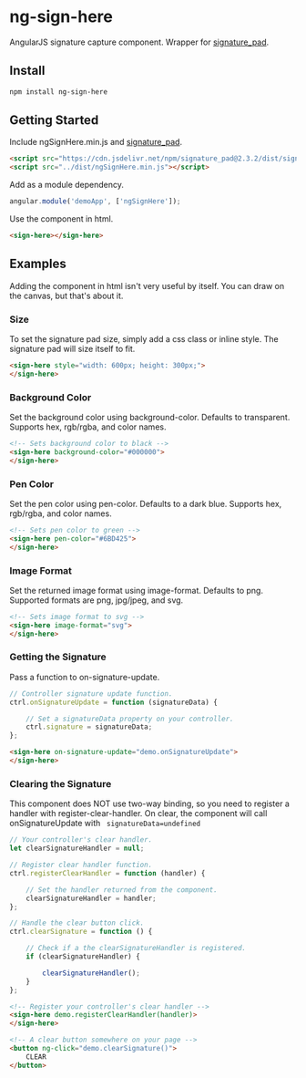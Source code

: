 # ng-sign-here
AngularJS signature capture component.  Wrapper for [signature_pad](https://github.com/szimek/signature_pad/).

## Install
```bash
npm install ng-sign-here
```

## Getting Started
Include ngSignHere.min.js and [signature_pad](https://github.com/szimek/signature_pad/).
```html
<script src="https://cdn.jsdelivr.net/npm/signature_pad@2.3.2/dist/signature_pad.min.js"></script>
<script src="../dist/ngSignHere.min.js"></script>
```
Add as a module dependency.
```js
angular.module('demoApp', ['ngSignHere']);
```
Use the component in html.
```html
<sign-here></sign-here>
```
## Examples
Adding the component in html isn't very useful by itself. You can draw on the canvas, but that's about it.
### Size
To set the signature pad size, simply add a css class or inline style. The signature pad will size itself to fit.
```html
<sign-here style="width: 600px; height: 300px;">
</sign-here>
```
### Background Color
Set the background color using background-color. Defaults to transparent.
Supports hex, rgb/rgba, and color names.
```html
<!-- Sets background color to black -->
<sign-here background-color="#000000">
</sign-here>
```
### Pen Color
Set the pen color using pen-color. Defaults to a dark blue.
Supports hex, rgb/rgba, and color names.
```html
<!-- Sets pen color to green -->
<sign-here pen-color="#6BD425">
</sign-here>
```
### Image Format
Set the returned image format using image-format. Defaults to png.
Supported formats are png, jpg/jpeg, and svg.
```html
<!-- Sets image format to svg -->
<sign-here image-format="svg">
</sign-here>
```
### Getting the Signature
Pass a function to on-signature-update.
```js
// Controller signature update function.
ctrl.onSignatureUpdate = function (signatureData) {

    // Set a signatureData property on your controller.
    ctrl.signature = signatureData;
};
```
```html
<sign-here on-signature-update="demo.onSignatureUpdate">
</sign-here>
```
### Clearing the Signature
This component does NOT use two-way binding, so you need to register a handler with register-clear-handler. On clear, the component will call onSignatureUpdate with ``` signatureData=undefined```
```js
// Your controller's clear handler.
let clearSignatureHandler = null;

// Register clear handler function.
ctrl.registerClearHandler = function (handler) {

    // Set the handler returned from the component.
    clearSignatureHandler = handler;
};

// Handle the clear button click.
ctrl.clearSignature = function () {

    // Check if a the clearSignatureHandler is registered.
    if (clearSignatureHandler) {

        clearSignatureHandler();
    }
};
```
```html
<!-- Register your controller's clear handler -->
<sign-here demo.registerClearHandler(handler)>
</sign-here>

<!-- A clear button somewhere on your page -->
<button ng-click="demo.clearSignature()">
    CLEAR
</button>
```
